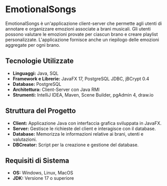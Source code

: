 # EmotionalSongs

EmotionalSongs è un'applicazione client-server che permette agli utenti di annotare e organizzare emozioni associate a brani musicali. Gli utenti possono valutare le emozioni provate per ciascun brano e creare playlist personalizzate. L'applicazione fornisce anche un riepilogo delle emozioni aggregate per ogni brano.

## Tecnologie Utilizzate
- **Linguaggi:** Java, SQL
- **Framework e Librerie:** JavaFX 17, PostgreSQL JDBC, jBCrypt 0.4
- **Database:** PostgreSQL
- **Architettura:** Client-Server con Java RMI
- **Strumenti:** IntelliJ IDEA, Maven, Scene Builder, pgAdmin 4, draw.io

## Struttura del Progetto
- **Client:** Applicazione Java con interfaccia grafica sviluppata in JavaFX.
- **Server:** Gestisce le richieste del client e interagisce con il database.
- **Database:** Memorizza le informazioni relative ai brani, utenti e valutazioni.
- **DBCreator:** Script per la creazione e gestione del database.

## Requisiti di Sistema
- **OS:** Windows, Linux, MacOS
- **JDK:** Versione 17 o superiore
